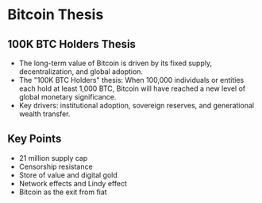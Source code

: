 # Bitcoin Thesis

## 100K BTC Holders Thesis

- The long-term value of Bitcoin is driven by its fixed supply, decentralization, and global adoption.
- The "100K BTC Holders" thesis: When 100,000 individuals or entities each hold at least 1,000 BTC, Bitcoin will have reached a new level of global monetary significance.
- Key drivers: institutional adoption, sovereign reserves, and generational wealth transfer.

## Key Points
- 21 million supply cap
- Censorship resistance
- Store of value and digital gold
- Network effects and Lindy effect
- Bitcoin as the exit from fiat 